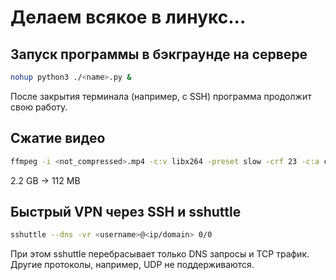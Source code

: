 # Делаем всякое в линукс...

## Запуск программы в бэкграунде на сервере

```bash
nohup python3 ./<name>.py &
```

После закрытия терминала (например, с SSH) программа продолжит свою работу.

## Сжатие видео

```bash
ffmpeg -i <not_compressed>.mp4 -c:v libx264 -preset slow -crf 23 -c:a copy <compressed>.mp4
```

2.2 GB -> 112 MB

## Быстрый VPN через SSH и sshuttle

```bash
sshuttle --dns -vr <username>@<ip/domain> 0/0
```

При этом sshuttle перебрасывает только DNS запросы и TCP трафик. Другие протоколы, например, UDP не поддерживаются.
